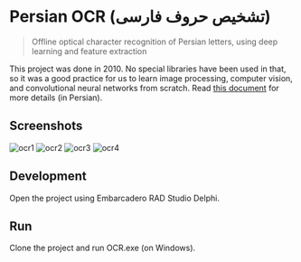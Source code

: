 # Persian OCR (تشخیص حروف فارسی)
> Offline optical character recognition of Persian letters, using deep learning and feature extraction

This project was done in 2010. No special libraries have been used in that, so it was a good practice for us to learn image processing, computer vision, and convolutional neural networks from scratch.
Read [this document](https://github.com/Erfaniaa/Persian-OCR/blob/master/Persian-OCR.pdf) for more details (in Persian).

## Screenshots

![ocr1](https://user-images.githubusercontent.com/7780269/46572355-46332d00-c991-11e8-8f00-8296636efc1d.JPG)
![ocr2](https://user-images.githubusercontent.com/7780269/46572356-46332d00-c991-11e8-9c89-8bbc7b9e2dd7.JPG)
![ocr3](https://user-images.githubusercontent.com/7780269/46572357-46332d00-c991-11e8-8f3f-8b8fe971f5ed.JPG)
![ocr4](https://user-images.githubusercontent.com/7780269/46572358-46cbc380-c991-11e8-9833-b884f4374901.JPG)

## Development

Open the project using Embarcadero RAD Studio Delphi.

## Run

Clone the project and run OCR.exe (on Windows).
